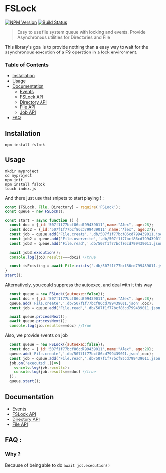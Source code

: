 # FSLock

[![NPM Version](https://img.shields.io/npm/v/fslock.svg?&style=flat-square)](https://www.npmjs.org/package/fslock)
[![Build Status](https://api.travis-ci.org/Alex-Werner/fslock.svg?branch=master)](https://travis-ci.com/Alex-Werner/fslock)


> Easy to use file system queue with locking and events.
> Provide Asynchronous utilities for Directories and File

This library's goal is to provide nothing than a easy way to wait for the asynchronous execution of a FS operation in a lock environment.

### Table of Contents
 - [Installation](#installation)
 - [Usage](#usage)
 - [Documentation](#documentation)
    - [Events](/docs/events.md)
    - [FSLock API](/docs/FSLock.md)
    - [Directory API](/docs/Directory.md)
    - [File API](/docs/File.md)
    - [Job API](/docs/Job.md)
 - [FAQ](#faq)
 
 
## Installation 

`npm install fslock`

## Usage

```$xslt
mkdir myproject
cd myproject
npm init
npm install fslock
touch index.js
```
 
And there just use that snipets to start playing ! : 


```js
const {FSLock, File, Directory} = require('FSLock');
const queue = new FSLock();

const start = async function () {
  const doc = {_id:'507f1f77bcf86cd799439011',name:"Alex", age:28};
  const doc2 = {_id:'507f1f77bcf86cd799439011',name:"Alex", age:27};
  const job = queue.add('File.create','.db/507f1f77bcf86cd799439011.json',doc);
  const job2 = queue.add('File.overwrite','.db/507f1f77bcf86cd799439011.json',doc2);
  const job3 = queue.add('File.read','.db/507f1f77bcf86cd799439011.json');

  await job3.execution();
  console.log(job3.results===doc2) //true
  
  const isExisting = await File.exists('.db/507f1f77bcf86cd799439011.json')//true
}
start();
```

Alternatively, you could suppress the autoexec, and deal with it this way 

```js
  const queue = new FSLock({autoexec:false});
  const doc = {_id:'507f1f77bcf86cd799439011',name:"Alex", age:28};
  queue.add('File.create','.db/507f1f77bcf86cd799439011.json',doc);
  const job = queue.add('File.read','.db/507f1f77bcf86cd799439011.json');

  await queue.processNext();
  await queue.processNext();
  console.log(job.results===doc) //true
```

Also, we provide events on job 

```js
  const queue = new FSLock({autoexec:false});
  const doc = {_id:'507f1f77bcf86cd799439011',name:"Alex", age:28};
  queue.add('File.create','.db/507f1f77bcf86cd799439011.json',doc);
  const job = queue.add('File.read','.db/507f1f77bcf86cd799439011.json');
  job.on('executed',()=>{
    console.log(job.results);
    console.log(job.results===doc) //true
  });
  queue.start();
```


## Documentation 
- [Events](/docs/events.md)
- [FSLock API](/docs/FSLock.md)
- [Directory API](/docs/Directory.md)
- [File API](/docs/File.md)

## FAQ : 

### Why ? 

Because of being able to do `await job.execution()`

